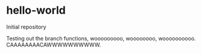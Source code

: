 # hello-world
Initial repository

Testing out the branch functions, wooooooooo, woooooooo, woooooooooo. CAAAAAAAACAWWWWWWWWWW.
